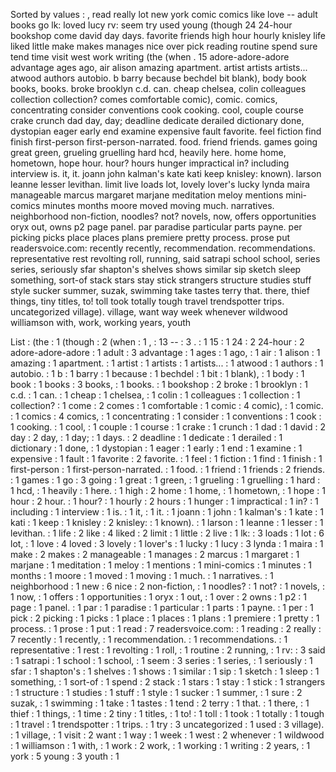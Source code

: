 Sorted by values :
, read really lot new york comic comics like love -- adult books go lk: loved lucy rv: seem try used young (though 24 24-hour bookshop come david day days. favorite friends high hour hourly knisley life liked little make makes manages nice over pick reading routine spend sure tend time visit west work writing (the (when . 15 adore-adore-adore advantage ages ago, air alison amazing apartment. artist artists artists... atwood authors autobio. b barry because bechdel bit blank), body book books, books. broke brooklyn c.d. can. cheap chelsea, colin colleagues collection collection? comes comfortable comic), comic. comics, concentrating consider conventions cook cooking. cool, couple course crake crunch dad day, day; deadline dedicate derailed dictionary done, dystopian eager early end examine expensive fault favorite. feel fiction find finish first-person first-person-narrated. food. friend friends. games going great green, grueling gruelling hard hcd, heavily here. home home, hometown, hope hour. hour? hours hunger impractical in? including interview is. it, it. joann john kalman's kate kati keep knisley: known). larson leanne lesser levithan. limit live loads lot, lovely lover's lucky lynda maira manageable marcus margaret marjane meditation meloy mentions mini-comics minutes months moore moved moving much. narratives. neighborhood non-fiction, noodles? not? novels, now, offers opportunities oryx out, owns p2 page panel. par paradise particular parts payne. per picking picks place places plans premiere pretty process. prose put readersvoice.com: recently recently, recommendation. recommendations. representative rest revolting roll, running, said satrapi school school, series series, seriously sfar shapton's shelves shows similar sip sketch sleep something, sort-of stack stars stay stick strangers structure studies stuff style sucker summer, suzak, swimming take tastes terry that. there, thief things, tiny titles, to! toll took totally tough travel trendspotter trips. uncategorized village). village, want way week whenever wildwood williamson with, work, working years, youth 

List :
(the : 1
(though : 2
(when : 1
, : 13
-- : 3
. : 1
15 : 1
24 : 2
24-hour : 2
adore-adore-adore : 1
adult : 3
advantage : 1
ages : 1
ago, : 1
air : 1
alison : 1
amazing : 1
apartment. : 1
artist : 1
artists : 1
artists... : 1
atwood : 1
authors : 1
autobio. : 1
b : 1
barry : 1
because : 1
bechdel : 1
bit : 1
blank), : 1
body : 1
book : 1
books : 3
books, : 1
books. : 1
bookshop : 2
broke : 1
brooklyn : 1
c.d. : 1
can. : 1
cheap : 1
chelsea, : 1
colin : 1
colleagues : 1
collection : 1
collection? : 1
come : 2
comes : 1
comfortable : 1
comic : 4
comic), : 1
comic. : 1
comics : 4
comics, : 1
concentrating : 1
consider : 1
conventions : 1
cook : 1
cooking. : 1
cool, : 1
couple : 1
course : 1
crake : 1
crunch : 1
dad : 1
david : 2
day : 2
day, : 1
day; : 1
days. : 2
deadline : 1
dedicate : 1
derailed : 1
dictionary : 1
done, : 1
dystopian : 1
eager : 1
early : 1
end : 1
examine : 1
expensive : 1
fault : 1
favorite : 2
favorite. : 1
feel : 1
fiction : 1
find : 1
finish : 1
first-person : 1
first-person-narrated. : 1
food. : 1
friend : 1
friends : 2
friends. : 1
games : 1
go : 3
going : 1
great : 1
green, : 1
grueling : 1
gruelling : 1
hard : 1
hcd, : 1
heavily : 1
here. : 1
high : 2
home : 1
home, : 1
hometown, : 1
hope : 1
hour : 2
hour. : 1
hour? : 1
hourly : 2
hours : 1
hunger : 1
impractical : 1
in? : 1
including : 1
interview : 1
is. : 1
it, : 1
it. : 1
joann : 1
john : 1
kalman's : 1
kate : 1
kati : 1
keep : 1
knisley : 2
knisley: : 1
known). : 1
larson : 1
leanne : 1
lesser : 1
levithan. : 1
life : 2
like : 4
liked : 2
limit : 1
little : 2
live : 1
lk: : 3
loads : 1
lot : 6
lot, : 1
love : 4
loved : 3
lovely : 1
lover's : 1
lucky : 1
lucy : 3
lynda : 1
maira : 1
make : 2
makes : 2
manageable : 1
manages : 2
marcus : 1
margaret : 1
marjane : 1
meditation : 1
meloy : 1
mentions : 1
mini-comics : 1
minutes : 1
months : 1
moore : 1
moved : 1
moving : 1
much. : 1
narratives. : 1
neighborhood : 1
new : 6
nice : 2
non-fiction, : 1
noodles? : 1
not? : 1
novels, : 1
now, : 1
offers : 1
opportunities : 1
oryx : 1
out, : 1
over : 2
owns : 1
p2 : 1
page : 1
panel. : 1
par : 1
paradise : 1
particular : 1
parts : 1
payne. : 1
per : 1
pick : 2
picking : 1
picks : 1
place : 1
places : 1
plans : 1
premiere : 1
pretty : 1
process. : 1
prose : 1
put : 1
read : 7
readersvoice.com: : 1
reading : 2
really : 7
recently : 1
recently, : 1
recommendation. : 1
recommendations. : 1
representative : 1
rest : 1
revolting : 1
roll, : 1
routine : 2
running, : 1
rv: : 3
said : 1
satrapi : 1
school : 1
school, : 1
seem : 3
series : 1
series, : 1
seriously : 1
sfar : 1
shapton's : 1
shelves : 1
shows : 1
similar : 1
sip : 1
sketch : 1
sleep : 1
something, : 1
sort-of : 1
spend : 2
stack : 1
stars : 1
stay : 1
stick : 1
strangers : 1
structure : 1
studies : 1
stuff : 1
style : 1
sucker : 1
summer, : 1
sure : 2
suzak, : 1
swimming : 1
take : 1
tastes : 1
tend : 2
terry : 1
that. : 1
there, : 1
thief : 1
things, : 1
time : 2
tiny : 1
titles, : 1
to! : 1
toll : 1
took : 1
totally : 1
tough : 1
travel : 1
trendspotter : 1
trips. : 1
try : 3
uncategorized : 1
used : 3
village). : 1
village, : 1
visit : 2
want : 1
way : 1
week : 1
west : 2
whenever : 1
wildwood : 1
williamson : 1
with, : 1
work : 2
work, : 1
working : 1
writing : 2
years, : 1
york : 5
young : 3
youth : 1
